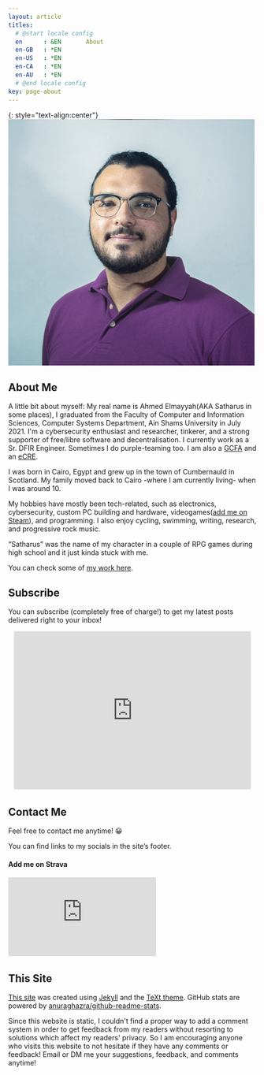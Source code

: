 ```yaml
---
layout: article
titles:
  # @start locale config
  en      : &EN       About
  en-GB   : *EN
  en-US   : *EN
  en-CA   : *EN
  en-AU   : *EN
  # @end locale config
key: page-about
---
```



{: style="text-align:center"}
![me.jpg](assets/images/about/me.jpg)

## About Me 

A little bit about myself: My real name is Ahmed Elmayyah(AKA Satharus in some places), I graduated from the Faculty of Computer and Information Sciences, Computer Systems Department, Ain Shams University in July 2021. I'm a cybersecurity enthusiast and researcher, tinkerer, and a strong supporter of free/libre software and decentralisation. I currently work as a Sr. DFIR Engineer. Sometimes I do purple-teaming too. I am also a [GCFA](https://www.credly.com/badges/a30348b4-b7a3-40ed-ae0b-f6e5bf79a7ec/public_url) and an [eCRE](https://verified.elearnsecurity.com/certificates/5933b8e7-1e4b-4b33-bf39-25d38ad2433c).

I was born in Cairo, Egypt and grew up in the town of Cumbernauld in Scotland. My family moved back to Cairo -where I am currently living- when I was around 10.

My hobbies have mostly been tech-related, such as electronics, cybersecurity, custom PC building and hardware, videogames([add me on Steam](https://steamcommunity.com/id/Satharus/)), and programming. I also enjoy cycling, swimming, writing, research, and progressive rock music.

“Satharus” was the name of my character in a couple of RPG games during high school and it just kinda stuck with me.

You can check some of [my work here](https://satharus.me/mywork.html).

## Subscribe
You can subscribe (completely free of charge!) to get my latest posts delivered right to your inbox!

<center>
<iframe src="https://satharus.substack.com/embed" width="480" height="320" style="border:1px solid #EEE; background:white; max-width: 100%;" frameborder="0" scrolling="no"></iframe>
</center>

## Contact Me 
Feel free to contact me anytime! 😀

You can find links to my socials in the site’s footer.

#### Add me on Strava 
<iframe height='160' width='300' frameborder='0' allowtransparency='true' scrolling='no' src='https://www.strava.com/athletes/45784755/activity-summary/b916de7f407305cdc30ce631d5a1834f9a997465'></iframe>


## This Site
[This site](https://github.com/Satharus/satharus.me) was created using [Jekyll](https://jekyllrb.com/) and the [TeXt theme](https://tianqi.name/jekyll-TeXt-theme/). GitHub stats are powered by [anuraghazra/github-readme-stats](https://github.com/anuraghazra/github-readme-stats).

Since this website is static, I couldn't find a proper way to add a comment system in order to get feedback from my readers without resorting to solutions which affect my readers' privacy. So I am encouraging anyone who visits this website to not hesitate if they have any comments or feedback! Email or DM me your suggestions, feedback, and comments anytime!

